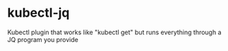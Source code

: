# kubectl-jq
Kubectl plugin that works like "kubectl get" but runs everything through a JQ program you provide
